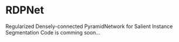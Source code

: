 # RDPNet
Regularized Densely-connected PyramidNetwork for Salient Instance Segmentation
Code is comming soon...
